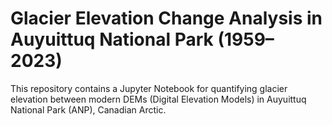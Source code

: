 # Glacier Elevation Change Analysis in Auyuittuq National Park (1959–2023)

This repository contains a Jupyter Notebook for quantifying glacier elevation between modern DEMs (Digital Elevation Models) in Auyuittuq National Park (ANP), Canadian Arctic.
